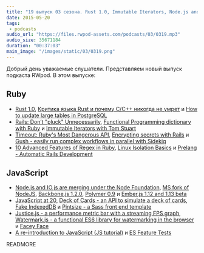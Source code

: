 ```yaml
---
title: "19 выпуск 03 сезона. Rust 1.0, Immutable Iterators, Node.js and IO.js are merging, JavaScript at 20, Justice.js и прочее"
date: 2015-05-20
tags:
 - podcasts
audio_url: "https://files.rwpod-assets.com/podcasts/03/0319.mp3"
audio_size: 35671184
duration: "00:37:03"
main_image: "/images/static/03/0319.png"
---
```


Добрый день уважаемые слушатели. Представляем новый выпуск подкаста RWpod. В этом выпуске:

## Ruby

 - [Rust 1.0](http://blog.rust-lang.org/2015/05/15/Rust-1.0.html), [Критика языка Rust и почему C/C++ никогда не умрет](http://eax.me/cpp-will-never-die/) и [How to update large tables in PostgreSQL](http://blog.codacy.com/2015/05/14/how-to-update-large-tables-in-postgresql/)
 - [Rails: Don’t "pluck" Unnecessarily](http://6ftdan.com/allyourdev/2015/05/13/rails-dont-pluck-unnecessarily/), [Functional Programming dictionary with Ruby](https://medium.com/@KamilLelonek/functional-programming-dictionary-with-ruby-38e39b3ddcba) и [Immutable Iterators with Tom Stuart](http://devblog.avdi.org/2015/05/14/new-rubytapas-freebie-immutable-iterators-with-tom-stuart/)
 - [Timeout: Ruby's Most Dangerous API](http://www.mikeperham.com/2015/05/08/timeout-rubys-most-dangerous-api/), [Encrypting secrets with Rails](http://cookieshq.co.uk/posts/encrypting-secrets-with-rails/) и [Gush - easily run complex workflows in parallel with Sidekiq](https://github.com/pokonski/gush)
 - [10 Advanced Features of Regex in Ruby](http://idiosyncratic-ruby.com/11-regular-extremism.html), [Linux Isolation Basics](https://blog.engineyard.com/2015/linux-containers-isolation) и [Prelang - Automatic Rails Development](https://prelang.com/)

## JavaScript

 - [Node.js and IO.js are merging under the Node Foundation](http://www.infoq.com/news/2015/05/nodejs-iojs), [MS fork of NodeJS](https://github.com/Microsoft/node), [Backbone.js 1.2.0](http://backbonejs.org/#changelog), [Polymer 0.9](https://blog.polymer-project.org/announcements/2015/05/14/0.9-release/) и [Ember.js 1.12 and 1.13 beta](http://emberjs.com/blog/2015/05/13/ember-1-12-released.html)
 - [JavaScript at 20](http://brendaneich.github.io/ModernWeb.tw-2015/#1), [Deck of Cards - an API to simulate a deck of cards](https://github.com/crobertsbmw/deckofcards), [Fake IndexedDB](https://github.com/dumbmatter/fakeIndexedDB) и [Pintsize - a Sass front end template](http://pintsize.io/)
 - [Justice.js - a performance metric bar with a streaming FPS graph](http://okor.github.io/justice/), [Watermark.js - a functional ES6 library for watermarking in the browser](http://brianium.github.io/watermarkjs/) и [Facey Face](http://gabetaubman.com/projects/faces/)
 - [A re-introduction to JavaScript (JS tutorial)](https://developer.mozilla.org/en-US/docs/Web/JavaScript/A_re-introduction_to_JavaScript) и [ES Feature Tests](https://featuretests.io/)

READMORE

